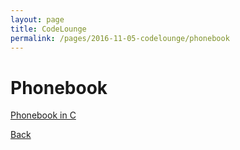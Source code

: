 ```yaml
---
layout: page
title: CodeLounge
permalink: /pages/2016-11-05-codelounge/phonebook
---
```



# Phonebook

[Phonebook in C](https://github.com/cssbristol/codelounge-phonebook/archive/master.zip)

[Back](/pages/codelounge)
